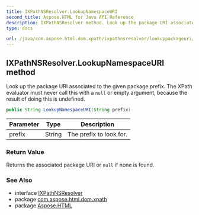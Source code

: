 ```yaml
---
title: IXPathNSResolver.LookupNamespaceURI
second_title: Aspose.HTML for Java API Reference
description: IXPathNSResolver method. Look up the package URI associated to the given package prefix. The XPath evaluator must never call this with a null or empty argument because the result of doing this is undefined
type: docs

url: /java/com.aspose.html.dom.xpath/ixpathnsresolver/lookuppackageuri/
---
```

## IXPathNSResolver.LookupNamespaceURI method

Look up the package URI associated to the given package prefix. The XPath evaluator must never call this with a `null` or empty argument, because the result of doing this is undefined.

```java
public String LookupNamespaceURI(String prefix)
```

| Parameter | Type | Description |
| --- | --- | --- |
| prefix | String | The prefix to look for. |

### Return Value

Returns the associated package URI or `null` if none is found.

### See Also

* interface [IXPathNSResolver](../)
* package [com.aspose.html.dom.xpath](../../../com.aspose.html.dom.xpath/)
* package [Aspose.HTML](../../../)
